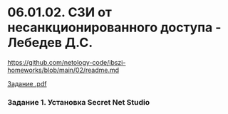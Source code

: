# 06.01.02. СЗИ от несанкционированного доступа - Лебедев Д.С.
https://github.com/netology-code/ibszi-homeworks/blob/main/02/readme.md

[Задание .pdf](_att/060101/060602_Домашнее%20задание%20к%20занятию%20«СЗИ%20от%20несанкционированного%20доступа».pdf)
### Задание 1. Установка Secret Net Studio
